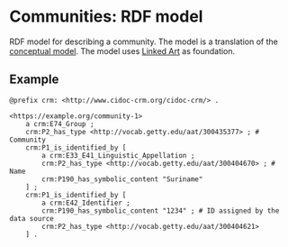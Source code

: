 # Communities: RDF model

RDF model for describing a community. The model is a translation of the [conceptual model](./conceptual.md). The model uses [Linked Art](https://linked.art/model/actor/) as foundation.

## Example

```turtle
@prefix crm: <http://www.cidoc-crm.org/cidoc-crm/> .

<https://example.org/community-1>
    a crm:E74_Group ;
    crm:P2_has_type <http://vocab.getty.edu/aat/300435377> ; # Community
    crm:P1_is_identified_by [
        a crm:E33_E41_Linguistic_Appellation ;
        crm:P2_has_type <http://vocab.getty.edu/aat/300404670> ; # Name
        crm:P190_has_symbolic_content "Suriname"
    ] ;
    crm:P1_is_identified_by [
        a crm:E42_Identifier ;
        crm:P190_has_symbolic_content "1234" ; # ID assigned by the data source
        crm:P2_has_type <http://vocab.getty.edu/aat/300404621>
    ] .
```
